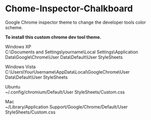 Chome-Inspector-Chalkboard
==========================

Google Chrome inspector theme to change the developer tools color scheme.

<b>To install this custom chrome dev tool theme.</b>

Windows XP</br>
C:\Documents and Settings\yourname\Local Settings\Application Data\Google\Chrome\User Data\Default\User StyleSheets

Windows Vista<br/>
C:\Users\YourUsername\AppData\Local\GoogleChrome\User Data\Default\User StyleSheets

Ubuntu<br/>
~/.config/chromium/Default/User StyleSheets/Custom.css

Mac<br/>
~/Library/Application Support/Google/Chrome/Default/User StyleSheets/Custom.css
